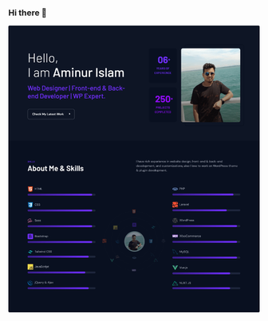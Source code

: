 ### Hi there 👋
<a href="https://aiarnob.com/portfolio/" target="_blank"><img src="https://github.com/aminurislamarnob/aminurislamarnob/blob/main/ai-arnob-intro.png" alt="Aminur Islam Arnob"/></a>
